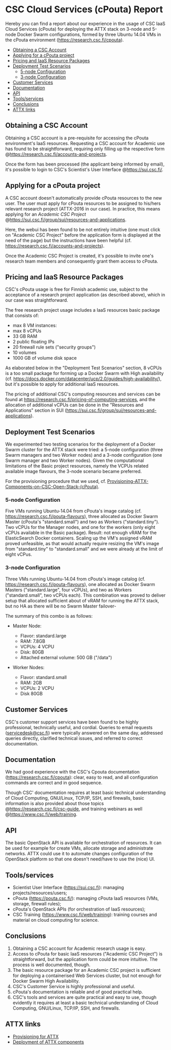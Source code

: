 # CSC Cloud Services (cPouta) Report

Hereby you can find a report about our experience in the usage of CSC IaaS Cloud Services (cPouta) for deploying the ATTX stack on 3-node and 5-node Docker Swarm configurations, formed by three Ubuntu 14.04 VMs in the cPouta environment (https://research.csc.fi/cpouta).

<!-- TOC START min:1 max:3 link:true update:false -->
  - [Obtaining a CSC Account](#obtaining-a-csc-account)
  - [Applying for a cPouta project](#applying-for-a-cpouta-project)
  - [Pricing and IaaS Resource Packages](#pricing-and-iaas-resource-packages)
  - [Deployment Test Scenarios](#deployment-test-scenarios)
    - [5-node Configuration](#5-node-configuration)
    - [3-node Configuration](#3-node-configuration)
  - [Customer Services](#customer-services)
  - [Documentation](#documentation)
  - [API](#api)
  - [Tools/services](#toolsservices)
  - [Conclusions](#conclusions)
  - [ATTX links](#attx-links)

<!-- TOC END -->

## Obtaining a CSC Account

Obtaining a CSC account is a pre-requisite for accessing the cPouta environment's IaaS resources. Requesting a CSC account for Academic use has found to be straightforward, requiring only filling up the respective form @https://research.csc.fi/accounts-and-projects.

Once the form has been processed (the applicant being informed by email), it's possible to login to CSC's Scientist's User Interface @https://sui.csc.fi/.

## Applying for a cPouta project
A CSC account doesn't automatically provide cPouta resources to the new user. The user must apply for cPouta resources to be assigned to his/hers relevant research project (ATTX-2016 in our case). In practice, this means applying for an _Academic CSC Project_ @https://sui.csc.fi/group/sui/resources-and-applications.

Here, the webui has been found to be not entirely intuitive (one must click on "Academic CSC Project" before the application form is displayed at the need of the page) but the instructions have been helpful (cf. https://research.csc.fi/accounts-and-projects).

Once the Academic CSC Project is created, it's possible to invite one's research team members and consequently grant them access to cPouta.

## Pricing and IaaS Resource Packages
CSC's cPouta usage is free for Finnish academic use, subject to the acceptance of a research project application (as described above), which in our case was straightforward.

The free research project usage includes a IaaS resources basic package that consists of:
* max 8 VM instances:
* max 8 vCPUs
* 33 GB RAM
* 2 public floating IPs
* 20 firewall rule sets ("security groups")
* 10 volumes
* 1000 GB of volume disk space

As elaborated below in the "Deployment Test Scenarios" section, 8 vCPUs is a too small package for forming up a Docker Swarm with High availability (cf. https://docs.docker.com/datacenter/ucp/2.0/guides/high-availability/), but it's possible to apply for additional IaaS resources.

The pricing of additional CSC's computing resources and services can be found at https://research.csc.fi/pricing-of-computing-services, and the allocation of additional vCPUs can be done in the "Resources and Applications" section in SUI (https://sui.csc.fi/group/sui/resources-and-applications).


## Deployment Test Scenarios
We experimented two testing scenarios for the deployment of a Docker Swarm cluster for the ATTX stack were tried: a 5-node configuration (three Swarm managers and two Worker nodes)  and a 3-node configuration (one Swarm manager and two Worker nodes). Given the computational limitations of the Basic project resources, namely the VCPUs related available image flavours, the 3-node scenario became preferred.

For the provisioning procedure that we used, cf. [Provisioning-ATTX-Components-on-CSC-Open-Stack-(cPouta)](Provisioning-ATTX-Components-on-CSC-Open-Stack-cPouta.md).


### 5-node Configuration
Five VMs running Ubuntu-14.04 from cPouta's image catalog (cf. https://research.csc.fi/pouta-flavours), three allocated as Docker Swarm Master (cPouta's "standard.small") and two as Workers ("standard.tiny"). Two vCPUs for the Manager nodes, and one for the workers (only eight vCPUs available in the Basic package). Result: not enough vRAM for the ElasticSearch Docker containers. Scaling up the VM's assigned vRAM proved unfeasible, as that would actually require resizing the VM's image from "standard.tiny" to "standard.small" and we were already at the limit of eight vCPus.


### 3-node Configuration
Three VMs running Ubuntu-14.04 from cPouta's image catalog (cf. https://research.csc.fi/pouta-flavours), one allocated as Docker Swarm Masters ("standard.large", four vCPUs), and two as Workers ("standard.small", two vCPUs each). This combination was proved to deliver setup that allocated sufficient about of vRAM for running the ATTX stack, but no HA as there will be no Swarm Master failover-

The summary of this combo is as follows:
* Master Node:
    * Flavor: standard.large
    * RAM: 7.8GB
    * VCPUs: 4 VCPU
    * Disk: 80GB
    * Attached external volume: 500 GB ("/data")

* Worker Nodes:
    * Flavor: standard.small
    * RAM: 2GB
    * VCPUs: 2 VCPU
    * Disk 80GB

## Customer Services
CSC's customer support services have been found to be highly professional, technically useful, and cordial. Queries to email requests (servicedesk@csc.fi) were typically answered on the same day, addressed queries directly, clarified technical issues, and referred to correct documentation.


## Documentation
We had good experience with the CSC's Cpouta documentation (https://research.csc.fi/cpouta): clear, easy to read, and all configuration commands are correct and in good sequence.

Though CSC' documentation requires at least basic technical understanding of Cloud Computing, GNU/Linux, TCP/IP, SSH, and firewalls, basic information is also provided about those topics @https://research.csc.fi/csc-guide, and training webinars as well @https://www.csc.fi/web/training.


## API
The basic OpenStack API is available for orchestration of resources. It can be used for example for create VMs, allocate storage and administrate networks. ATTX could use it to automate changes configuration of the OpenStack platform so that one doesn't need/have to use the (nice) UI.


## Tools/services
* Scientist User Interface (https://sui.csc.fi): managing projects/resources/users;
* cPouta (https://pouta.csc.fi/): managing cPouta IaaS resources (VMs, storage, firewall rules);
* cPouta's OpenStack APIs (for orchestration of IaaS resources);
* CSC Training (https://www.csc.fi/web/training): training courses and material on cloud computing for science.


## Conclusions
1. Obtaining a CSC account for Academic research usage is easy.
2. Access to cPouta for basic IaaS resources ("Academic CSC Project") is straightforward, but the application form could be more intuitive. The process is well documented, though.
3. The basic resource package for an Academic CSC project is sufficient for deploying a containerised Web Services cluster, but not enough for Docker Swarm High Availability.
4. CSC's Customer Service is highly professional and useful.
5. cPouta's documentation is reliable and of good practical help.
6. CSC's tools and services are quite practical and easy to use, though evidently it requires at least a basic technical understanding of Cloud Computing, GNU/Linux, TCP/IP, SSH, and firewalls.


## ATTX links
* [Provisioning for ATTX](Provisioning-ATTX-Components-on-CSC-Open-Stack-cPouta.md)
* [Deployment of ATTX components](Deploying-ATTX-Components.md)
